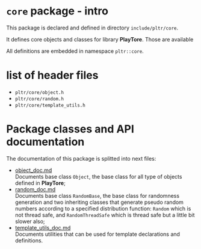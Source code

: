 # `core` package - intro

This package is declared and defined in directory `include/pltr/core`.

It defines core objects and classes for library **PlayTore**. Those are available 

All definitions are embedded in namespace `pltr::core`.


# list of header files

- `pltr/core/object.h`
- `pltr/core/random.h`
- `pltr/core/template_utils.h`


# Package classes and API documentation

The documentation of this package is splitted into next files:
- [object_doc.md](./object_doc.md)  
Documents base class `Object`, the base class for all type of objects defined in **PlayTore**;
- [random_doc.md](./random_doc.md)  
Documents base class `RandomBase`, the base class for randomness generation and two inheriting classes that generate pseudo random numbers according to a specified distribution function: `Random` which is not thread safe, and `RandomThreadSafe` which is thread safe but a little bit slower also;
- [template_utils_doc.md](./template_utils_doc.md)  
Documents utilities that can be used for template declarations and definitions.

